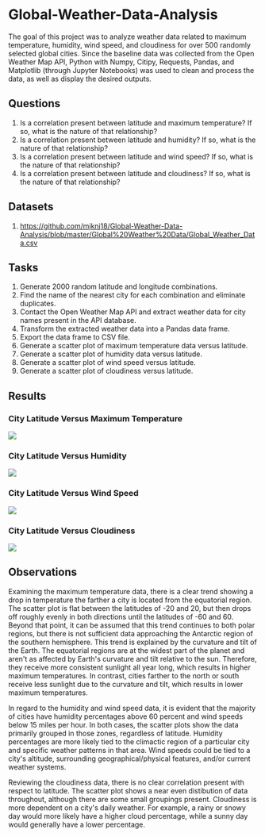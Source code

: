 # Global-Weather-Data-Analysis

The goal of this project was to analyze weather data related to maximum temperature, humidity, wind speed, and cloudiness for over 500 randomly selected global cities. Since the baseline data was collected from the Open Weather Map API, Python with Numpy, Citipy, Requests, Pandas, and Matplotlib (through Jupyter Notebooks) was used to clean and process the data, as well as display the desired outputs.

## Questions

1. Is a correlation present between latitude and maximum temperature? If so, what is the nature of that relationship?
2. Is a correlation present between latitude and humidity? If so, what is the nature of that relationship?
3. Is a correlation present between latitude and wind speed? If so, what is the nature of that relationship?
4. Is a correlation present between latitude and cloudiness? If so, what is the nature of that relationship?

## Datasets

1. https://github.com/mjknj18/Global-Weather-Data-Analysis/blob/master/Global%20Weather%20Data/Global_Weather_Data.csv

## Tasks

1. Generate 2000 random latitude and longitude combinations.
2. Find the name of the nearest city for each combination and eliminate duplicates.
3. Contact the Open Weather Map API and extract weather data for city names present in the API database.
4. Transform the extracted weather data into a Pandas data frame.
5. Export the data frame to CSV file.
6. Generate a scatter plot of maximum temperature data versus latitude.
7. Generate a scatter plot of humidity data versus latitude.
8. Generate a scatter plot of wind speed versus latitude.
9. Generate a scatter plot of cloudiness versus latitude.

## Results

### City Latitude Versus Maximum Temperature

<img src = https://github.com/mjknj18/Global-Weather-Data-Analysis/blob/master/Images/City_Latitude_vs_Maximum_Temperature.png>

### City Latitude Versus Humidity

<img src = https://github.com/mjknj18/Global-Weather-Data-Analysis/blob/master/Images/City_Latitude_vs_Humidity.png>

### City Latitude Versus Wind Speed

<img src = https://github.com/mjknj18/Global-Weather-Data-Analysis/blob/master/Images/City_Latitude_vs_Wind_Speed.png>

### City Latitude Versus Cloudiness

<img src = https://github.com/mjknj18/Global-Weather-Data-Analysis/blob/master/Images/City_Latitude_vs_Cloudiness.png>

## Observations

Examining the maximum temperature data, there is a clear trend showing a drop in temperature the farther a city is located from the equatorial region. The scatter plot is flat between the latitudes of -20 and 20, but then drops off roughly evenly in both directions until the latitudes of -60 and 60. Beyond that point, it can be assumed that this trend continues to both polar regions, but there is not sufficient data approaching the Antarctic region of the southern hemisphere. This trend is explained by the curvature and tilt of the Earth. The equatorial regions are at the widest part of the planet and aren't as affected by Earth's curvature and tilt relative to the sun. Therefore, they receive more consistent sunlight all year long, which results in higher maximum temperatures. In contrast, cities farther to the north or south receive less sunlight due to the curvature and tilt, which results in lower maximum temperatures.

In regard to the humidity and wind speed data, it is evident that the majority of cities have humidity percentages above 60 percent and wind speeds below 15 miles per hour. In both cases, the scatter plots show the data primarily grouped in those zones, regardless of latitude. Humidity percentages are more likely tied to the climactic region of a particular city and specific weather patterns in that area. Wind speeds could be tied to a city's altitude, surrounding geographical/physical features, and/or current weather systems.

Reviewing the cloudiness data, there is no clear correlation present with respect to latitude. The scatter plot shows a near even distibution of data throughout, although there are some small groupings present. Cloudiness is more dependent on a city's daily weather. For example, a rainy or snowy day would more likely have a higher cloud percentage, while a sunny day would generally have a lower percentage.